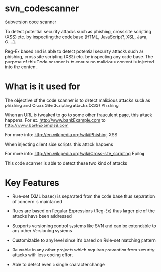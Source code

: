 svn_codescanner
===============

Subversion code scanner

To detect potential security attacks such as phishing, cross site scripting (XSS) etc. by inspecting the code base [HTML, JavaScript?, XSL, Java, C....].

Reg-Ex based and is able to detect potential security attacks such as phishing, cross site scripting (XSS) etc. by inspecting any code base. The purpose of this Code scanner is to ensure no malicious content is injected into the content.

What is it used for
==================
The objective of the code scanner is to detect malicious attacks such as phishing and Cross Site Scripting attacks (XSS)
Phishing

When an URL is tweaked to go to some other fraudulent page, this attack happens. For ex. http://www.bankExample.com to   http://www.bankExampleS.com

For more info: http://en.wikipedia.org/wiki/Phishing
XSS

When injecting client side scripts, this attack happens

For more info: http://en.wikipedia.org/wiki/Cross-site_scripting
Epilog

This code scanner is able to detect these two kind of attacks     

Key Features
============

- Rule-set (XML based) is separated from the code base thus separation of concern is maintained

- Rules are based on Regular Expressions (Reg-Ex) thus larger pie of the attacks have been addressed

- Supports versioning control systems like SVN and can be extendable to any other Versioning systems

- Customizable to any level since it’s based on Rule-set matching pattern

- Reusable in any other projects which requires prevention from security attacks with less coding effort

- Able to detect even a single character change 
